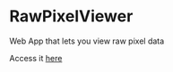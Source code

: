 # RawPixelViewer
Web App that lets you view raw pixel data

Access it [here](https://chafey.github.com/RawPixelViewer)
